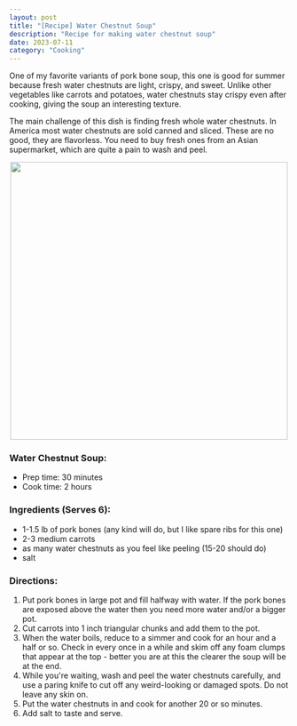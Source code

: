 ```yaml
---
layout: post
title: "[Recipe] Water Chestnut Soup"
description: "Recipe for making water chestnut soup"
date: 2023-07-11
category: "Cooking"
---
```


One of my favorite variants of pork bone soup, this one is good for summer because fresh water chestnuts are light, crispy, and sweet. Unlike other vegetables like carrots and potatoes, water chestnuts stay crispy even after cooking, giving the soup an interesting texture.

The main challenge of this dish is finding fresh whole water chestnuts. In America most water chestnuts are sold canned and sliced. These are no good, they are flavorless. You need to buy fresh ones from an Asian supermarket, which are quite a pain to wash and peel.

<!-- more -->

<p align="center">
  <img height="500" src="https://yangdanny97.github.io/misc/cooking/water_chestnut_soup.png">
</p>

### Water Chestnut Soup:
- Prep time: 30 minutes
- Cook time: 2 hours

### Ingredients (Serves 6):
- 1-1.5 lb of pork bones (any kind will do, but I like spare ribs for this one)
- 2-3 medium carrots
- as many water chestnuts as you feel like peeling (15-20 should do)
- salt

### Directions:
1. Put pork bones in large pot and fill halfway with water. If the pork bones are exposed above the water then you need more water and/or a bigger pot.
2. Cut carrots into 1 inch triangular chunks and add them to the pot.
3. When the water boils, reduce to a simmer and cook for an hour and a half or so. Check in every once in a while and skim off any foam clumps that appear at the top - better you are at this the clearer the soup will be at the end.
4. While you're waiting, wash and peel the water chestnuts carefully, and use a paring knife to cut off any weird-looking or damaged spots. Do not leave any skin on.
5. Put the water chestnuts in and cook for another 20 or so minutes.
6. Add salt to taste and serve.
